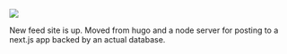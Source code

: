 ![](https://db-feed.s3.us-east-1.amazonaws.com/next-s3-uploads/a7826f8d-1954-4f6a-b93b-797aa5df882e/Screenshot%25202022-10-06%25205.53.42%2520PM.png)

New feed site is up. Moved from hugo and a node server for posting to a next.js app backed by an actual database.
